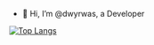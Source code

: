 - 👋 Hi, I’m @dwyrwas, a Developer



<!---
dwyrwas/dwyrwas is a ✨ special ✨ repository because its `README.md` (this file) appears on your GitHub profile.
You can click the Preview link to take a look at your changes.
--->

[![Top Langs](https://github-readme-stats.vercel.app/api/top-langs/?username=dwyrwas)](https://github.com/anuraghazra/github-readme-stats)

